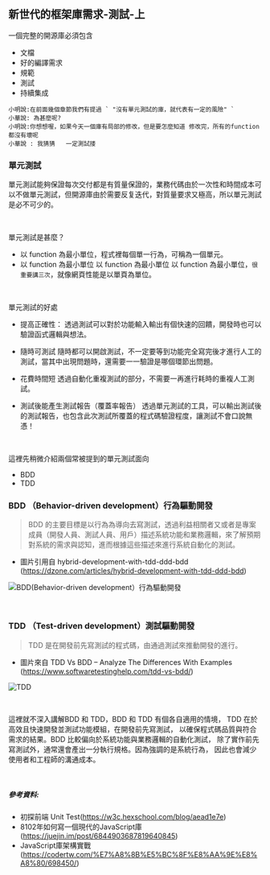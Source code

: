 ## 新世代的框架庫需求-測試-上
一個完整的開源庫必須包含
* 文檔
* 好的編譯需求
* 規範
* 測試
* 持續集成



```
小明說:在前面幾個章節我們有提過 ` "沒有單元測試的庫，就代表有一定的風險" `
小華說: 為甚麼呢?
小明說:你想想喔，如果今天一個庫有局部的修改，但是要怎麼知道 修改完，所有的function都沒有壞呢
小華說 : 我猜猜   一定測試搂

```

### 單元測試
單元測試能夠保證每次交付都是有質量保證的，業務代碼由於一次性和時間成本可以不做單元測試，但開源庫由於需要反复迭代，對質量要求又極高，所以單元測試是必不可少的。


</br>

單元測試是甚麼？
- 以 function 為最小單位，程式裡每個單一行為，可稱為一個單元。
- 以 function 為最小單位 以 function 為最小單位 以 function 為最小單位，` 很重要講三次 `，就像網頁性能是以單頁為單位。
</br>

單元測試的好處
- 提高正確性：
透過測試可以對於功能輸入輸出有個快速的回饋，開發時也可以驗證函式邏輯與想法。

- 隨時可測試
隨時都可以開啟測試，不一定要等到功能完全寫完後才進行人工的測試，當其中出現問題時，還需要一一驗證是哪個環節出問題。

- 花費時間短
透過自動化重複測試的部分，不需要一再進行耗時的重複人工測試。

- 測試後能產生測試報告（覆蓋率報告）
透過單元測試的工具，可以輸出測試後的測試報告，也包含此次測試所覆蓋的程式碼驗證程度，讓測試不會口說無憑！

</br>

這裡先稍微介紹兩個常被提到的單元測試面向

- BDD
- TDD 

### BDD （Behavior-driven development）行為驅動開發
> BDD 的主要目標是以行為為導向去寫測試，透過利益相關者又或者是專案成員（開發人員、測試人員、用戶）描述系統功能和業務邏輯，來了解預期對系統的需求與認知，進而根據這些描述來進行系統自動化的測試。

- 圖片引用自 hybrid-development-with-tdd-ddd-bdd (https://dzone.com/articles/hybrid-development-with-tdd-ddd-bdd)

![BDD(Behavior-driven development）行為驅動開發](https://raw.githubusercontent.com/tp953704/IT-Contest/master/img/BDD.jpg)

</br>

### TDD （Test-driven development）測試驅動開發
> TDD 是在開發前先寫測試的程式碼，由通過測試來推動開發的進行。

- 圖片來自 TDD Vs BDD – Analyze The Differences With Examples (https://www.softwaretestinghelp.com/tdd-vs-bdd/)

![TDD](https://raw.githubusercontent.com/tp953704/IT-Contest/master/img/TDD-Flowchart.jpg)

</br>

這裡就不深入講解BDD 和 TDD，BDD 和 TDD 有個各自適用的情境，
TDD 在於高效且快速開發並測試功能模組，在開發前先寫測試，
以確保程式碼品質與符合需求的結果。BDD 比較偏向於系統功能與業務邏輯的自動化測試，
除了實作前先寫測試外，通常還會產出一分執行規格。因為強調的是系統行為，
因此也會減少使用者和工程師的溝通成本。

</br>




##### 參考資料: 
- 初探前端 Unit Test(https://w3c.hexschool.com/blog/aead1e7e)
- 8102年如何寫一個現代的JavaScript庫(https://juejin.im/post/6844903687819640845)
- JavaScript庫架構實戰(https://codertw.com/%E7%A8%8B%E5%BC%8F%E8%AA%9E%E8%A8%80/698450/)
